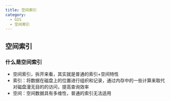 ```yaml
---
title: 空间索引
category:
  - GIS
  - 空间索引
---
```

## 空间索引
### 什么是空间索引
- 空间索引，拆开来看，其实就是普通的索引+空间特性
- 索引：将数据在磁盘上的位置进行组织和记录，通过内存中的一些计算来取代对磁盘漫无目的的访问，提高查询效率
- 空间：空间数据具有多维性，普通的索引无法适用